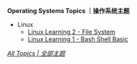 **Operating Systems Topics ｜操作系统主题**

* Linux
  * [Linux Learning 2 - File System](https://ultrafish.cn/2022/12/28/linux-learning-2/)
  * [Linux Learning 1 - Bash Shell Basic](https://ultrafish.cn/2022/12/21/linux-learning-1/)

[*All Topics | 全部主题*](https://ultrafish.cn/topics/#/)
